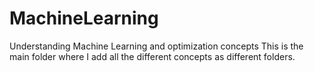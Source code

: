# MachineLearning
Understanding Machine Learning and optimization concepts
This is the main folder where I add all the different concepts as different folders.
